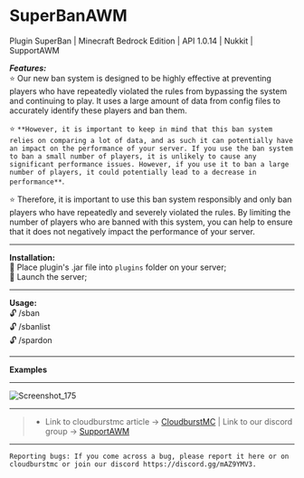 # SuperBanAWM
Plugin SuperBan | Minecraft Bedrock Edition | API 1.0.14 | Nukkit | SupportAWM


***Features:***<br />
:star: Our new ban system is designed to be highly effective at preventing players who have repeatedly violated the rules from bypassing the system and continuing to play. It uses a large amount of data from config files to accurately identify these players and ban them.<br />

:star: ``**However, it is important to keep in mind that this ban system relies on comparing a lot of data, and as such it can potentially have an impact on the performance of your server. If you use the ban system to ban a small number of players, it is unlikely to cause any significant performance issues. However, if you use it to ban a large number of players, it could potentially lead to a decrease in performance**``.<br />

:star: Therefore, it is important to use this ban system responsibly and only ban players who have repeatedly and severely violated the rules. By limiting the number of players who are banned with this system, you can help to ensure that it does not negatively impact the performance of your server.<br />

---

**Installation:**<br />
:black_square_button: Place plugin's .jar file into `plugins` folder on your server;<br />
:black_square_button: Launch the server;<br />

---

**Usage:**<br />
:unlock: /sban <player> <reason> <br />
:unlock: /sbanlist <br />
:unlock: /spardon <player> <br />

---

**Examples**

---

![Screenshot_175](https://user-images.githubusercontent.com/86683320/210269087-51bb14c9-2479-4fc9-9c29-b86f9b043e1f.png)

---

> * Link to cloudburstmc article -> [CloudburstMC](wait) | Link to our discord group -> [SupportAWM](https://discord.gg/mAZ9YMV3)

---


```
Reporting bugs: If you come across a bug, please report it here or on cloudburstmc or join our discord https://discord.gg/mAZ9YMV3.
```
